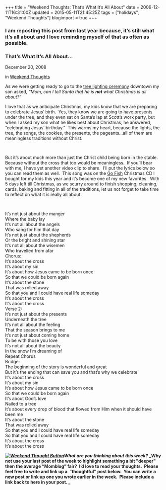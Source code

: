 +++
title = "Weekend Thoughts: That’s What It’s All About"
date = 2009-12-11T16:31:00Z
updated = 2015-05-11T21:45:25Z
tags = ["holidays", "Weekend Thoughts"]
blogimport = true 
+++

### I am reposting this post from last year because, it’s still what it’s all about and I love reminding myself of that as often as possible.&#160; 

### That’s What It’s All About…


December 20, 2008


in [Weekend Thoughts](http://lifeatthecircus.com/category/weekend-thoughts/)

As we were getting ready to go to the [tree lighting ceremony](http://lifeatthecircus.com/2008/12/05/my-how-12-years-has-changed-things-a-bit/) downtown my son asked, _“Mom, can I tell Santa that he is **not** what Christmas is all about?”_

I love that as we anticipate Christmas, my kids know that we are preparing to celebrate Jesus’ birth.&#160; Yes, they know we are going to have presents under the tree, and they even sat on Santa’s lap at Scott’s work party, but when I asked my son what he likes best about Christmas, he answered, “celebrating Jesus’ birthday.”&#160; This warms my heart, because the lights, the tree, the songs, the cookies, the presents, the pageants…all of them are meaningless traditions without Christ.&#160; 
 









  

&#160;

But it’s about much more than just the Christ child being born in the stable.&#160; Because without the cross that too would be meaningless.&#160; If you’ll bear with me, I have yet another video clip to share.&#160; I’ll put the lyrics below so you can read them as well.&#160; This song was on the [Go Fish](http://www.gofishguys.com/cms/pages/the-music/snow.php) Christmas CD I bought for my kids this year and it’s become one of my new favorites.&#160; With 5 days left till Christmas, as we scurry around to finish shopping, cleaning, cards, baking and fitting in all of the traditions, let us not forget to take time to reflect on what it is really all about.
 









  

&#160;

It’s not just about the manger      
Where the baby lay       
It’s not all about the angels       
Who sang for him that day       
It’s not just about the shepherds       
Or the bright and shining star       
It’s not all about the wisemen       
Who travelled from afar       
Chorus:       
It’s about the cross       
It’s about my sin       
It’s about how Jesus came to be born once       
So that we could be born again       
It’s about the stone       
That was rolled away       
So that you and I could have real life someday       
It’s about the cross       
It’s about the cross       
Verse 2:       
It’s not just about the presents       
Underneath the tree       
It’s not all about the feeling       
That the season brings to me       
It’s not just about coming home       
To be with those you love       
It’s not all about the beauty       
In the snow I’m dreaming of       
Repeat Chorus       
Bridge:       
The beginning of the story is wonderful and great       
But it’s the ending that can save you and that’s why we celebrate       
It’s about the cross       
It’s about my sin       
It’s about how Jesus came to be born once       
So that we could be born again       
It’s about God’s love       
Nailed to a tree       
It’s about every drop of blood that flowed from Him when it should have been me       
It’s about the stone       
That was rolled away       
So that you and I could have real life someday       
So that you and I could have real life someday       
It’s about the cross       
It’s about the cross

_**[![Weekend Thought Button](http://i282.photobucket.com/albums/kk261/LifeAtTheCircus/WeekendThought_Button.gif "Leave your weekend thought at LifeAtTheCircus.com")](http://lifeatthecircus.com)What are you thinking about this week?**_ **_Why not use your last post of the week to highlight something a bit &quot;deeper&quot; then the average “Momblog” fair?&#160; I’d love to read your thoughts.&#160; Please feel free to write and link up a&#160; “thoughtful” post below.&#160; You can write a new post or link up one you wrote earlier in the week.&#160; 
Please include a link back to here in your post.
_**
 
